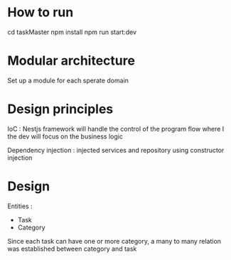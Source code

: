 # How to run

cd taskMaster
npm install
npm run start:dev


# Modular architecture
Set up a module for each sperate domain


# Design principles 
IoC : Nestjs framework will handle the control of the program flow where I the dev will focus on the business logic

Dependency injection : injected services and repository using constructor injection 

# Design

Entities : 
* Task
* Category

Since each task can have one or more category, a many to many relation was established between category and task



